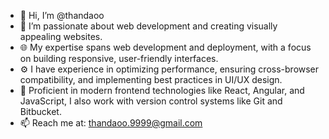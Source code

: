 - 👋 Hi, I’m @thandaoo
- 👀 I’m passionate about web development and creating visually appealing websites.
- 🌐 My expertise spans web development and deployment, with a focus on building responsive, user-friendly interfaces.
- ⚙️ I have experience in optimizing performance, ensuring cross-browser compatibility, and implementing best practices in UI/UX design.
- 🚀 Proficient in modern frontend technologies like React, Angular, and JavaScript, I also work with version control systems like Git and Bitbucket.
- 📫 Reach me at: thandaoo.9999@gmail.com


<!---
thandaoo/thandaoo is a ✨ special ✨ repository because its `README.md` (this file) appears on your GitHub profile.
You can click the Preview link to take a look at your changes.
--->
